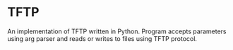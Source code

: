 # TFTP
An implementation of TFTP written in Python. Program accepts parameters using arg parser and reads or writes to files using TFTP protocol.
